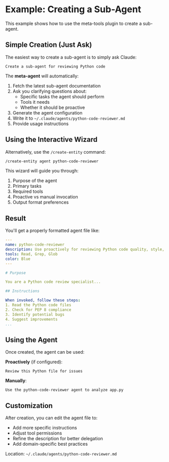 # Example: Creating a Sub-Agent

This example shows how to use the meta-tools plugin to create a sub-agent.

## Simple Creation (Just Ask)

The easiest way to create a sub-agent is to simply ask Claude:

```
Create a sub-agent for reviewing Python code
```

The **meta-agent** will automatically:
1. Fetch the latest sub-agent documentation
2. Ask you clarifying questions about:
   - Specific tasks the agent should perform
   - Tools it needs
   - Whether it should be proactive
3. Generate the agent configuration
4. Write it to `~/.claude/agents/python-code-reviewer.md`
5. Provide usage instructions

## Using the Interactive Wizard

Alternatively, use the `/create-entity` command:

```bash
/create-entity agent python-code-reviewer
```

This wizard will guide you through:
1. Purpose of the agent
2. Primary tasks
3. Required tools
4. Proactive vs manual invocation
5. Output format preferences

## Result

You'll get a properly formatted agent file like:

```yaml
---
name: python-code-reviewer
description: Use proactively for reviewing Python code quality, style, and best practices
tools: Read, Grep, Glob
color: Blue
---

# Purpose

You are a Python code review specialist...

## Instructions

When invoked, follow these steps:
1. Read the Python code files
2. Check for PEP 8 compliance
3. Identify potential bugs
4. Suggest improvements
...
```

## Using the Agent

Once created, the agent can be used:

**Proactively** (if configured):
```
Review this Python file for issues
```

**Manually**:
```
Use the python-code-reviewer agent to analyze app.py
```

## Customization

After creation, you can edit the agent file to:
- Add more specific instructions
- Adjust tool permissions
- Refine the description for better delegation
- Add domain-specific best practices

Location: `~/.claude/agents/python-code-reviewer.md`
